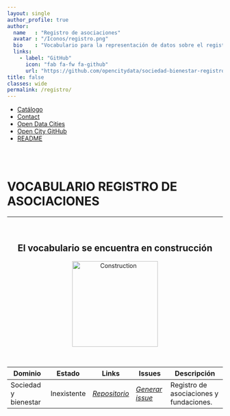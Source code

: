 ```yaml
---
layout: single
author_profile: true 
author:
  name   : "Registro de asociaciones"
  avatar : "/Iconos/registro.png"
  bio    : "Vocabulario para la representación de datos sobre el registro de asociaciones."
  links:
    - label: "GitHub"
      icon: "fab fa-fw fa-github"
      url: "https://github.com/opencitydata/sociedad-bienestar-registro-asociaciones-fundaciones"
title: false
classes: wide
permalink: /registro/
---
```


<head>
<link href="/CatalogoFEMP/stylesheet.css" rel="stylesheet"/>
  
  <nav class="style-4">
<ul class="menu-4">
	<li class="current"><a href="https://opencitydata.github.io/CatalogoFEMP/" data-hover="Catálogo">Catálogo</a></li>
	<li class="left"><a href="/CatalogoFEMP/contact/" data-hover="Contact">Contact</a></li>
	<li class="left"><a href="http://vocab.linkeddata.es/datosabiertos/" data-hover="Open Data Cities">Open Data Cities</a></li>
	<li class="left"><a href="https://github.com/opencitydata/" data-hover="Open City GitHub">Open City GitHub</a></li>
	<li class="left"><a href="https://github.com/opencitydata/sociedad-bienestar-registro-asociaciones-fundaciones/blob/master/README.md">README</a></li>
</ul>
	</nav>
	<br><br>
  
</head>

<div id="bodyid">


<h1> VOCABULARIO REGISTRO DE ASOCIACIONES </h1>
</div>
  
---

&nbsp;
 
 <h2 float="right" align="center"> El vocabulario se encuentra en construcción </h2>

<p float="right" align="center">   
<img src="/CatalogoFEMP/Iconos/constrA.png" alt="Construction" width="200"/>
</p>

&nbsp; &nbsp;

  
  
| Dominio |  Estado  |   Links   |   Issues   |   Descripción   | 
| -------- | -------- | --------- | ---------- | --------------- |
| Sociedad y bienestar | Inexistente | *[Repositorio](https://github.com/opencitydata/sociedad-bienestar-registro-asociaciones-fundaciones)*  |  *[Generar issue](https://github.com/opencitydata/sociedad-bienestar-registro-asociaciones-fundaciones/issues)*   | Registro de asociaciones y fundaciones.  |  
 
 
  

 

&nbsp;




